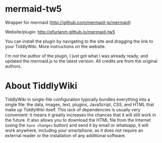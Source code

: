 # mermaid-tw5

Wrapper for mermaid (http://github.com/mermaid-js/mermaid)

Website/plugin: http://efurlanm.github.io/mermaid-tw5

You can install the plugin by navigating to the site and dragging the link to your TiddlyWiki. More instructions on the website.

I'm not the author of the plugin, I just got what I was already ready, and updated the mermaid.js to the latest version. All credits are from the original authors.


# About TiddlyWiki

TiddlyWiki in single-file configuration typically bundles everything into a single file: the data, images, text, plugins, JavaScript, CSS, and HTML that make up TiddlyWiki itself. This lack of dependencies is usually very convenient: it means it greatly increases the chances that it will still work in the future. It also allows you to download the HTML file from the Internet (using the `Save changes` button) and send it by email or whatsapp, it will work anywhere, including your smartphone, as it does not require an external reader or the installation of any additional software.

